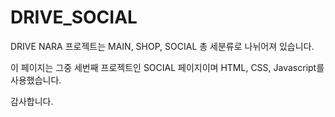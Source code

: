 # DRIVE_SOCIAL
DRIVE NARA 프로젝트는 MAIN, SHOP, SOCIAL 총 세분류로 나뉘어져 있습니다.

이 페이지는 그중 세번째 프로젝트인  SOCIAL 페이지이며 HTML, CSS, Javascript를 사용했습니다.

감사합니다.
